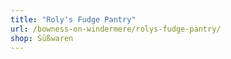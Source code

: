 ```yaml
---
title: "Roly's Fudge Pantry"
url: /bowness-on-windermere/rolys-fudge-pantry/
shop: Süßwaren
---
```

